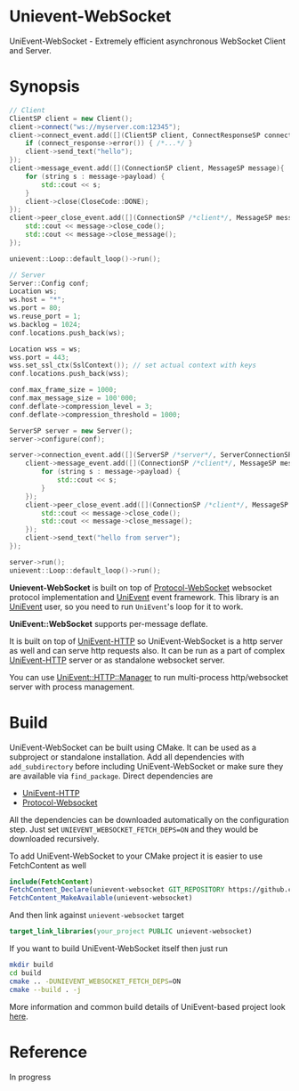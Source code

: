 # Unievent-WebSocket

UniEvent-WebSocket - Extremely efficient asynchronous WebSocket Client and Server.

# Synopsis

```cpp
// Client
ClientSP client = new Client();
client->connect("ws://myserver.com:12345");
client->connect_event.add([](ClientSP client, ConnectResponseSP connect_response) {
    if (connect_response->error()) { /*...*/ }
    client->send_text("hello");
});
client->message_event.add([](ConnectionSP client, MessageSP message){
    for (string s : message->payload) {
        std::cout << s;
    }
    client->close(CloseCode::DONE);
});
client->peer_close_event.add([](ConnectionSP /*client*/, MessageSP message) {
    std::cout << message->close_code();
    std::cout << message->close_message();
});

unievent::Loop::default_loop()->run();

// Server
Server::Config conf;
Location ws;
ws.host = "*";
ws.port = 80;
ws.reuse_port = 1;
ws.backlog = 1024;
conf.locations.push_back(ws);

Location wss = ws;
wss.port = 443;
wss.set_ssl_ctx(SslContext()); // set actual context with keys
conf.locations.push_back(wss);

conf.max_frame_size = 1000;
conf.max_message_size = 100'000;
conf.deflate->compression_level = 3;
conf.deflate->compression_threshold = 1000;

ServerSP server = new Server();
server->configure(conf);

server->connection_event.add([](ServerSP /*server*/, ServerConnectionSP client, ConnectRequestSP) {
    client->message_event.add([](ConnectionSP /*client*/, MessageSP message) {
        for (string s : message->payload) {
            std::cout << s;
        }
    });
    client->peer_close_event.add([](ConnectionSP /*client*/, MessageSP message) {
        std::cout << message->close_code();
        std::cout << message->close_message();
    });
    client->send_text("hello from server");
});

server->run();
unievent::Loop::default_loop()->run();
```

**Unievent-WebSocket** is built on top of [Protocol-WebSocket](https://github.com/CrazyPandaLimited/Protocol-WebSocket-Fast) websocket protocol implementation and [UniEvent](https://github.com/CrazyPandaLimited/UniEvent) event framework.
This library is an [UniEvent](https://github.com/CrazyPandaLimited/UniEvent) user, so you need to run `UniEvent`'s loop for it to work.

**UniEvent::WebSocket** supports per-message deflate.

It is built on top of [UniEvent-HTTP](https://github.com/CrazyPandaLimited/UniEvent-HTTP) so UniEvent-WebSocket is a http server as well and can serve http requests also. It can be run as a part of complex [UniEvent-HTTP](https://github.com/CrazyPandaLimited/UniEvent-HTTP) server or as standalone websocket server.

You can use [UniEvent::HTTP::Manager](https://github.com/CrazyPandaLimited/UniEvent-HTTP-Manager) to run multi-process http/websocket server with process management.

# Build

UniEvent-WebSocket can be built using CMake. It can be used as a subproject or standalone installation. Add all dependencies with `add_subdirectory` before including UniEvent-WebSocket or make sure they are available via `find_package`. Direct dependencies are
* [UniEvent-HTTP](https://github.com/CrazyPandaLimited/UniEvent-HTTP)
* [Protocol-Websocket](https://github.com/CrazyPandaLimited/Protocol-WebSocket-Fast)

All the dependencies can be downloaded automatically on the configuration step. Just set `UNIEVENT_WEBSOCKET_FETCH_DEPS=ON` and they would be downloaded recursively.

To add UniEvent-WebSocket to your CMake project it is easier to use FetchContent as well

```cmake
include(FetchContent)
FetchContent_Declare(unievent-websocket GIT_REPOSITORY https://github.com/CrazyPandaLimited/UniEvent-WebSocket.git)
FetchContent_MakeAvailable(unievent-websocket)
```

And then link against `unievent-websocket` target

```cmake
target_link_libraries(your_project PUBLIC unievent-websocket)
```

If you want to build  UniEvent-WebSocket itself then just run

```bash
mkdir build
cd build
cmake .. -DUNIEVENT_WEBSOCKET_FETCH_DEPS=ON
cmake --build . -j
```

More information and common build details of UniEvent-based project look [here](https://github.com/CrazyPandaLimited/UniEvent/blob/master/doc/build.md).

# Reference

In progress
